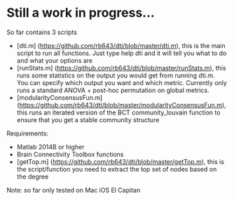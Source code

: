 # Still a work in progress...

So far contains 3 scripts

- [dti.m] (https://github.com/rb643/dti/blob/master/dti.m), this is the main script to run all functions. Just type help dti and it will tell you what to do and what your options are
- [runStats.m] (https://github.com/rb643/dti/blob/master/runStats.m), this runs some statistics on the output you would get from running dti.m. You can specify which output you want and which metric. Currently only runs a standard ANOVA + post-hoc permutation on global metrics.
- [modularityConsensusFun.m] (https://github.com/rb643/dti/blob/master/modularityConsensusFun.m), this runs an iterated version of the BCT community_louvain function to ensure that you get a stable community structure

Requirements:
- Matlab 2014B or higher
- Brain Connectivity Toolbox functions
- [getTop.m] (https://github.com/rb643/dti/blob/master/getTop.m), this is the script/function you need to extract the top set of nodes based on the degree

Note: so far only tested on Mac iOS El Capitan
